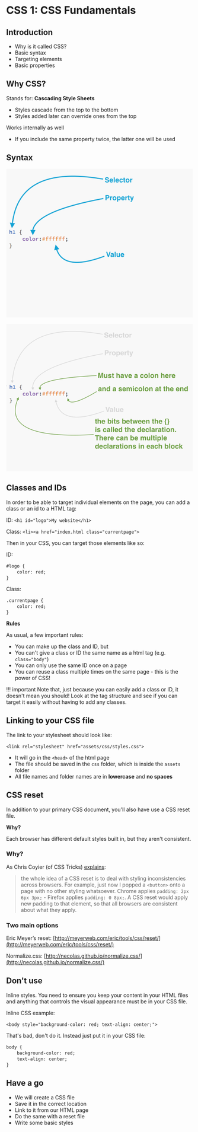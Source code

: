 # CSS 1: CSS Fundamentals



## Introduction

- Why is it called CSS?
- Basic syntax 
- Targeting elements
- Basic properties



## Why CSS?

Stands for: **Cascading Style Sheets**  

- Styles cascade from the top to the bottom
- Styles added later can override ones from the top

Works internally as well  

- If you include the same property twice, the latter one will be used



## Syntax
![Syntax](./images/css-1-1.png)



![Syntax](./images/css-1-2.png)


## Classes and IDs
In order to be able to target individual elements on the page, you can add a class or an id to a HTML tag:

ID: `<h1 id="logo">My website</h1>`

Class: `<li><a href="index.html class="currentpage">`

Then in your CSS, you can target those elements like so:

ID: 
```
#logo {
    color: red;
}
```

Class: 

```
.currentpage {
    color: red;
}

```

**Rules**

As usual, a few important rules:

*   You can make up the class and ID, but
*   You can't give a class or ID the same name as a html tag (e.g. `class="body"`)
*   You can only use the same ID once on a page
*   You can reuse a class multiple times on the same page - this is the power of CSS!

!!! important
    Note that, just because you can easily add a class or ID, it doesn't mean you should! Look at the tag structure and see if you can target it easily without having to add any classes. 



## Linking to your CSS file

The link to your stylesheet should look like:

```
<link rel="stylesheet" href="assets/css/styles.css">
```

*	It will go in the `<head>` of the html page
*	The file should be saved in the `css` folder, which is inside the `assets` folder
*	All file names and folder names are in **lowercase** and **no spaces**




## CSS reset

In addition to your primary CSS document, you'll also have use a CSS reset file. 

**Why?**

Each browser has different default styles built in, but they aren't consistent.




### Why?

As Chris Coyier (of CSS Tricks) [explains](https://css-tricks.com/reboot-resets-reasoning/):

>the whole idea of a CSS reset is to deal with styling inconsistencies across browsers. For example, just now I popped a `<button>` onto a page with no other styling whatsoever. Chrome applies `padding: 2px 6px 3px;` - Firefox applies `padding: 0 8px;`. A CSS reset would apply new padding to that element, so that all browsers are consistent about what they apply. 




### Two main options

Eric Meyer’s reset:
[http://meyerweb.com/eric/tools/css/reset/](http://meyerweb.com/eric/tools/css/reset/)

Normalize.css:
[http://necolas.github.io/normalize.css/](http://necolas.github.io/normalize.css/)


## Don't use
Inline styles. You need to ensure you keep your content in your HTML files and anything that controls the visual appearance must be in your CSS file. 

Inline CSS example:

```
<body style="background-color: red; text-align: center;">
```

That's bad, don't do it. Instead just put it in your CSS file:

```
body {
    background-color: red; 
    text-align: center;
}
```



## Have a go

*	We will create a CSS file
*	Save it in the correct location
*	Link to it from our HTML page
*	Do the same with a reset file
*	Write some basic styles


